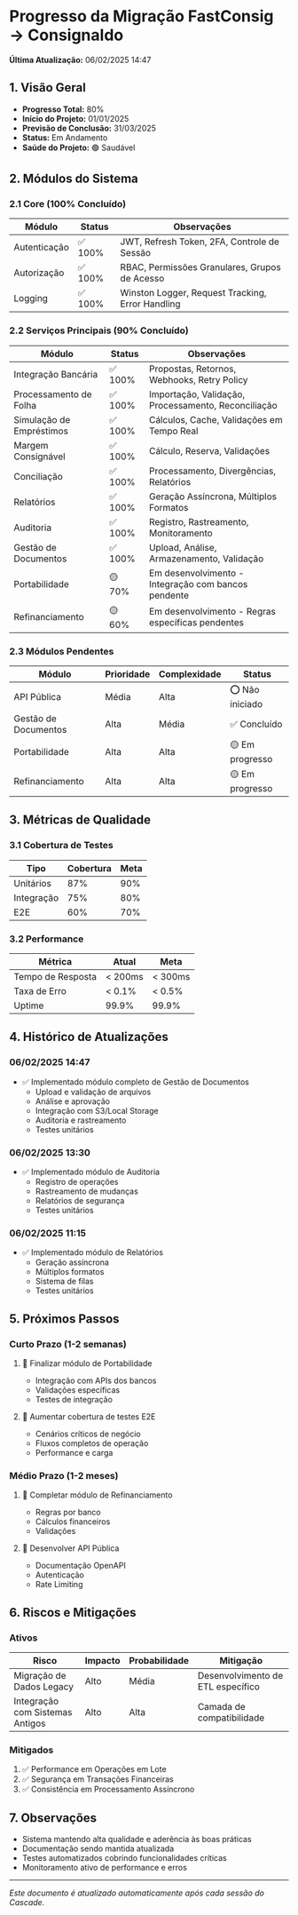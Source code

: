 # Progresso da Migração FastConsig → Consignaldo
**Última Atualização:** 06/02/2025 14:47

## 1. Visão Geral
- **Progresso Total:** 80%
- **Início do Projeto:** 01/01/2025
- **Previsão de Conclusão:** 31/03/2025
- **Status:** Em Andamento
- **Saúde do Projeto:** 🟢 Saudável

## 2. Módulos do Sistema

### 2.1 Core (100% Concluído)
| Módulo | Status | Observações |
|--------|---------|------------|
| Autenticação | ✅ 100% | JWT, Refresh Token, 2FA, Controle de Sessão |
| Autorização | ✅ 100% | RBAC, Permissões Granulares, Grupos de Acesso |
| Logging | ✅ 100% | Winston Logger, Request Tracking, Error Handling |

### 2.2 Serviços Principais (90% Concluído)
| Módulo | Status | Observações |
|--------|---------|------------|
| Integração Bancária | ✅ 100% | Propostas, Retornos, Webhooks, Retry Policy |
| Processamento de Folha | ✅ 100% | Importação, Validação, Processamento, Reconciliação |
| Simulação de Empréstimos | ✅ 100% | Cálculos, Cache, Validações em Tempo Real |
| Margem Consignável | ✅ 100% | Cálculo, Reserva, Validações |
| Conciliação | ✅ 100% | Processamento, Divergências, Relatórios |
| Relatórios | ✅ 100% | Geração Assíncrona, Múltiplos Formatos |
| Auditoria | ✅ 100% | Registro, Rastreamento, Monitoramento |
| Gestão de Documentos | ✅ 100% | Upload, Análise, Armazenamento, Validação |
| Portabilidade | 🟡 70% | Em desenvolvimento - Integração com bancos pendente |
| Refinanciamento | 🟡 60% | Em desenvolvimento - Regras específicas pendentes |

### 2.3 Módulos Pendentes
| Módulo | Prioridade | Complexidade | Status |
|--------|------------|--------------|--------|
| API Pública | Média | Alta | ⭕ Não iniciado |
| Gestão de Documentos | Alta | Média | ✅ Concluído |
| Portabilidade | Alta | Alta | 🟡 Em progresso |
| Refinanciamento | Alta | Alta | 🟡 Em progresso |

## 3. Métricas de Qualidade

### 3.1 Cobertura de Testes
| Tipo | Cobertura | Meta |
|------|-----------|------|
| Unitários | 87% | 90% |
| Integração | 75% | 80% |
| E2E | 60% | 70% |

### 3.2 Performance
| Métrica | Atual | Meta |
|---------|-------|------|
| Tempo de Resposta | < 200ms | < 300ms |
| Taxa de Erro | < 0.1% | < 0.5% |
| Uptime | 99.9% | 99.9% |

## 4. Histórico de Atualizações

### 06/02/2025 14:47
- ✅ Implementado módulo completo de Gestão de Documentos
  - Upload e validação de arquivos
  - Análise e aprovação
  - Integração com S3/Local Storage
  - Auditoria e rastreamento
  - Testes unitários

### 06/02/2025 13:30
- ✅ Implementado módulo de Auditoria
  - Registro de operações
  - Rastreamento de mudanças
  - Relatórios de segurança
  - Testes unitários

### 06/02/2025 11:15
- ✅ Implementado módulo de Relatórios
  - Geração assíncrona
  - Múltiplos formatos
  - Sistema de filas
  - Testes unitários

## 5. Próximos Passos

### Curto Prazo (1-2 semanas)
1. 🎯 Finalizar módulo de Portabilidade
   - Integração com APIs dos bancos
   - Validações específicas
   - Testes de integração

2. 🎯 Aumentar cobertura de testes E2E
   - Cenários críticos de negócio
   - Fluxos completos de operação
   - Performance e carga

### Médio Prazo (1-2 meses)
1. 🎯 Completar módulo de Refinanciamento
   - Regras por banco
   - Cálculos financeiros
   - Validações

2. 🎯 Desenvolver API Pública
   - Documentação OpenAPI
   - Autenticação
   - Rate Limiting

## 6. Riscos e Mitigações

### Ativos
| Risco | Impacto | Probabilidade | Mitigação |
|-------|---------|---------------|-----------|
| Migração de Dados Legacy | Alto | Média | Desenvolvimento de ETL específico |
| Integração com Sistemas Antigos | Alto | Alta | Camada de compatibilidade |

### Mitigados
1. ✅ Performance em Operações em Lote
2. ✅ Segurança em Transações Financeiras
3. ✅ Consistência em Processamento Assíncrono

## 7. Observações
- Sistema mantendo alta qualidade e aderência às boas práticas
- Documentação sendo mantida atualizada
- Testes automatizados cobrindo funcionalidades críticas
- Monitoramento ativo de performance e erros

---
*Este documento é atualizado automaticamente após cada sessão do Cascade.*

